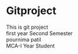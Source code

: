 # Gitproject
This is git project 
<br>
first year Second Semester
<br>
pournima patil
<br>
MCA-I  Year Student
